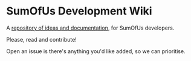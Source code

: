 # SumOfUs Development Wiki

A [repository of ideas and documentation](https://github.com/SumOfUs/dev-wiki/wiki), for SumOfUs developers.

Please, read and contribute!

Open an issue is there's anything you'd like added, so we can prioritise.
